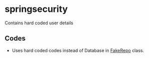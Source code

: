 # springsecurity
Contains hard coded user details



## Codes
- Uses hard coded codes instead of Database in [FakeRepo](/src/main/java/com/springsecurity/artifact1/database/FakeRepo.java) class. 
